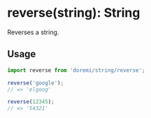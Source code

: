 # reverse(string): String

Reverses a string.

## Usage

```js
import reverse from 'doremi/string/reverse';

reverse('google');
// => 'elgoog'

reverse(12345);
// => '54321'
```
